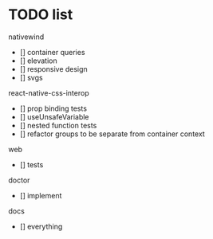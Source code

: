 # TODO list

nativewind

- [] container queries
- [] elevation
- [] responsive design
- [] svgs

react-native-css-interop

- [] prop binding tests
- [] useUnsafeVariable
- [] nested function tests
- [] refactor groups to be separate from container context

web

- [] tests

doctor

- [] implement

docs

- [] everything
